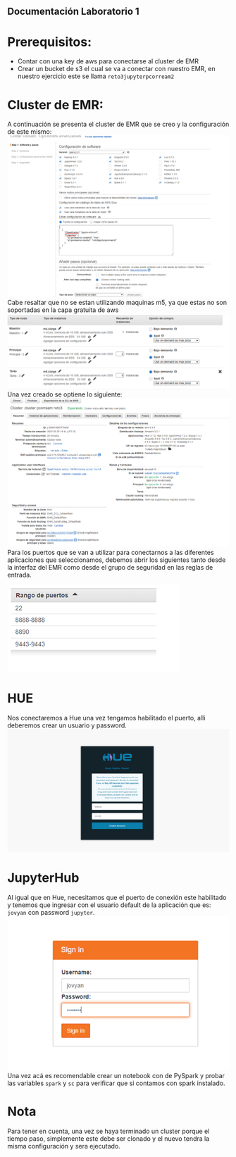 ## Documentación Laboratorio 1
# Prerequisitos:
- Contar con una key de aws para conectarse al cluster de EMR
- Crear un bucket de s3 el cual se va a conectar con nuestro EMR, en nuestro ejercicio este se llama `reto3jupyterpcorream2`
# Cluster de EMR:
A continuación se presenta el cluster de EMR que se creo y la configuración de este mismo: 
![](https://github.com/PabloCorrea99/Telematica/blob/main/Reto3/Lab1/imagenes/emrconf1.PNG?raw=true)
Cabe resaltar que no se estan utilizando maquinas m5, ya que estas no son soportadas en la capa gratuita de aws
![](https://github.com/PabloCorrea99/Telematica/blob/main/Reto3/Lab1/imagenes/emrconf2.PNG?raw=true)
Una vez creado se optiene lo siguiente: 
![](https://github.com/PabloCorrea99/Telematica/blob/main/Reto3/Lab1/imagenes/emrfinal.PNG?raw=true)
Para los puertos que se van a utilizar para conectarnos a las diferentes aplicaciones que seleccionamos, 
debemos abrir los siguientes tanto desde la interfaz del EMR como desde el grupo de seguridad en las reglas de entrada.

![](https://github.com/PabloCorrea99/Telematica/blob/main/Reto3/Lab1/imagenes/puertos.PNG?raw=true)

# HUE
Nos conectaremos a Hue una vez tengamos habilitado el puerto, alli deberemos crear un usuario y password. 
![](https://github.com/PabloCorrea99/Telematica/blob/main/Reto3/Lab1/imagenes/hue.PNG?raw=true)

# JupyterHub
Al igual que en Hue, necesitamos que el puerto de conexión este habilitado y 
tenemos que ingresar con el usuario default de la aplicación que es: `jovyan` con password `jupyter`.
![](https://github.com/PabloCorrea99/Telematica/blob/main/Reto3/Lab1/imagenes/jupyterhub.PNG?raw=true)
Una vez acá es recomendable crear un notebook con de PySpark y probar las variables `spark` y `sc` para verificar que si contamos con spark instalado.

# Nota
Para tener en cuenta, una vez se haya terminado un cluster porque el tiempo paso, simplemente este debe ser clonado y el nuevo tendra la misma configuración y sera ejecutado.
